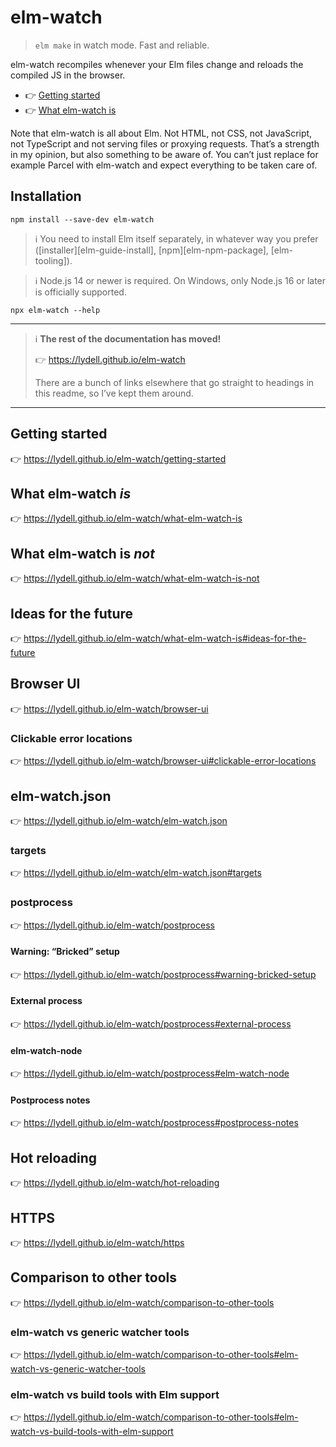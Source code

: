 # elm-watch

> `elm make` in watch mode. Fast and reliable.

elm-watch recompiles whenever your Elm files change and reloads the compiled JS in the browser.

- 👉 [Getting started](https://lydell.github.io/elm-watch/getting-started)
- 👉 [What elm-watch is](https://lydell.github.io/elm-watch/what-elm-watch-is)

Note that elm-watch is all about Elm. Not HTML, not CSS, not JavaScript, not TypeScript and not serving files or proxying requests. That’s a strength in my opinion, but also something to be aware of. You can’t just replace for example Parcel with elm-watch and expect everything to be taken care of.

## Installation

```
npm install --save-dev elm-watch
```

> ℹ️ You need to install Elm itself separately, in whatever way you prefer ([installer][elm-guide-install], [npm][elm-npm-package], [elm-tooling]).

> ℹ️ Node.js 14 or newer is required. On Windows, only Node.js 16 or later is officially supported.

```
npx elm-watch --help
```

---

> ℹ️ **The rest of the documentation has moved!**
>
> 👉 https://lydell.github.io/elm-watch
>
> There are a bunch of links elsewhere that go straight to headings in this readme, so I’ve kept them around.

---

## Getting started

👉 https://lydell.github.io/elm-watch/getting-started

## What elm-watch _is_

👉 https://lydell.github.io/elm-watch/what-elm-watch-is

## What elm-watch is _not_

👉 https://lydell.github.io/elm-watch/what-elm-watch-is-not

## Ideas for the future

👉 https://lydell.github.io/elm-watch/what-elm-watch-is#ideas-for-the-future

## Browser UI

👉 https://lydell.github.io/elm-watch/browser-ui

### Clickable error locations

👉 https://lydell.github.io/elm-watch/browser-ui#clickable-error-locations

## elm-watch.json

👉 https://lydell.github.io/elm-watch/elm-watch.json

### targets

👉 https://lydell.github.io/elm-watch/elm-watch.json#targets

### postprocess

👉 https://lydell.github.io/elm-watch/postprocess

#### Warning: “Bricked” setup

👉 https://lydell.github.io/elm-watch/postprocess#warning-bricked-setup

#### External process

👉 https://lydell.github.io/elm-watch/postprocess#external-process

#### elm-watch-node

👉 https://lydell.github.io/elm-watch/postprocess#elm-watch-node

#### Postprocess notes

👉 https://lydell.github.io/elm-watch/postprocess#postprocess-notes

## Hot reloading

👉 https://lydell.github.io/elm-watch/hot-reloading

## HTTPS

👉 https://lydell.github.io/elm-watch/https

## Comparison to other tools

👉 https://lydell.github.io/elm-watch/comparison-to-other-tools

### elm-watch vs generic watcher tools

👉 https://lydell.github.io/elm-watch/comparison-to-other-tools#elm-watch-vs-generic-watcher-tools

### elm-watch vs build tools with Elm support

👉 https://lydell.github.io/elm-watch/comparison-to-other-tools#elm-watch-vs-build-tools-with-elm-support
